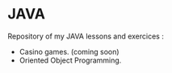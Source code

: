 # JAVA

Repository of my JAVA lessons and exercices :

- Casino games. (coming soon)
- Oriented Object Programming.
